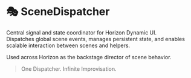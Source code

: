 # 🎭 SceneDispatcher

Central signal and state coordinator for Horizon Dynamic UI.  
Dispatches global scene events, manages persistent state, and enables scalable interaction between scenes and helpers.

Used across Horizon as the backstage director of scene behavior.

> One Dispatcher. Infinite Improvisation.
